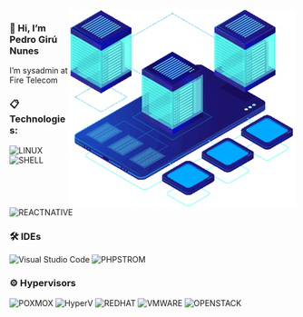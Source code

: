 
<img src="https://raw.githubusercontent.com/pedrogiru/pedrogiru/main/banner-3.gif" min-width="400px" max-width="400px" width="400px" align="right" alt="Computer">


### 👋 Hi, I’m Pedro Girú Nunes
 I’m sysadmin at Fire Telecom



### :clipboard: Technologies:

  ![LINUX](https://img.shields.io/badge/Linux-FCC624?style=for-the-badge&logo=linux&logoColor=black)
  ![SHELL](https://img.shields.io/badge/Shell_Script-121011?style=for-the-badge&logo=gnu-bash&logoColor=white)
  ![REACTNATIVE](https://img.shields.io/badge/typescript-20232A?style=for-the-badge&logo=typescript&logoColor=61DAFB)
  
### :hammer_and_wrench: IDEs

  ![Visual Studio Code](https://img.shields.io/badge/VSCode-008B8B?style=for-the-badge&logo=visual-studio-code&logoColor=blue)
  ![PHPSTROM](https://img.shields.io/badge/PhpStorm-121011?style=for-the-badge&logo=PhpStorm&logoColor=white)

### ⚙️ Hypervisors
  ![POXMOX](https://img.shields.io/badge/Proxmox-E57000?style=for-the-badge&logo=proxmox&logoColor=white)
  ![HyperV](https://img.shields.io/badge/Hyper&#8211;V-258FFA?style=for-the-badge&logo=microsoft&logoColor=white)
  ![REDHAT](https://img.shields.io/badge/Red_Hat-EE0000?style=for-the-badge&logo=red-hat&logoColor=white)
  ![VMWARE](https://img.shields.io/badge/vmware-607078?style=for-the-badge&logo=vmware&logoColor=white)
  ![OPENSTACK](https://img.shields.io/badge/openstack-white?style=for-the-badge&logo=openstack&logoColor=EE0000)
